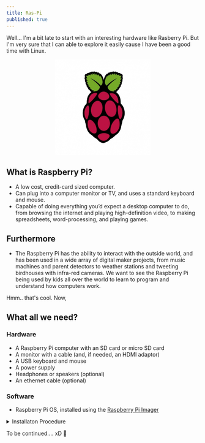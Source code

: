 ```yaml
---
title: Ras-Pi
published: true
---
```

Well... I'm a bit late to start with an interesting hardware like Rasberry Pi. But I'm very sure that I can able to explore it easily cause I have been a good time with Linux.
<p align="center">
<img height="250" width="250" src="https://raw.githubusercontent.com/RanitPradhan/blog/master/Images/RPi/RPi_logo.jpg">
</p>

## What is Raspberry Pi?
- A low cost, credit-card sized computer.
- Can plug into a computer monitor or TV, and uses a standard keyboard and mouse.
- Capable of doing everything you’d expect a desktop computer to do, from browsing the internet and playing high-definition video, to making spreadsheets, word-processing, and playing games.

## Furthermore 
- The Raspberry Pi  has the ability to interact with the outside world, and has been used in a wide array of digital maker projects, from music machines and parent detectors to weather stations and tweeting birdhouses with infra-red cameras. We want to see the Raspberry Pi being used by kids all over the world to learn to program and understand how computers work.

Hmm.. that's cool. Now,
## What all we need?
### Hardware
- A Raspberry Pi computer with an SD card or micro SD card
- A monitor with a cable (and, if needed, an HDMI adaptor)
- A USB keyboard and mouse
- A power supply
- Headphones or speakers (optional)
- An ethernet cable (optional)

### Software
- Raspberry Pi OS, installed using the [Raspberry Pi Imager](https://www.raspberrypi.com/software/)
<details> 
  <summary> Installaton Procedure </summary>

  - <B> Install Rasperry Pi OS on your SD card with the Raspberry Pi Imager</B> <br>
  Go to the [website](https://www.raspberrypi.com/software/) and choose the OS you are using 
  or just type 
  ```
  sudo apt install rpi-imager
  ``` 
  in your terminal, if you are a linux user.
  - Download and launch the Raspberry Pi Imager
  
</details>

To be continued.... xD 😬

